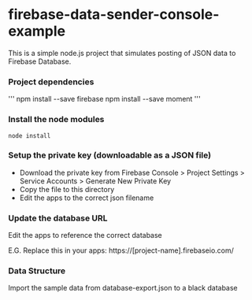 # firebase-data-sender-console-example

This is a simple node.js project that simulates posting of JSON data to Firebase Database. 

### Project dependencies

'''
npm install --save firebase
npm install --save moment
'''

### Install the node modules

```
node install
```

### Setup the private key (downloadable as a JSON file)

 - Download the private key from Firebase Console > Project Settings > Service Accounts > Generate New Private Key
 - Copy the file to this directory
 - Edit the apps to the correct json filename

### Update the database URL

Edit the apps to reference the correct database

E.G. Replace this in your apps: https://[project-name].firebaseio.com/

### Data Structure

Import the sample data from database-export.json to a black database

